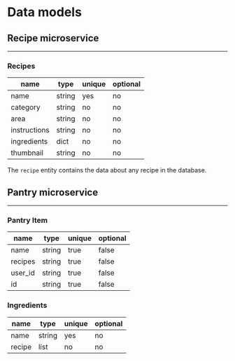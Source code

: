 # Data models

## Recipe microservice

---

### Recipes

| name         | type   | unique | optional |
| ------------ | ------ | ------ | -------- |
| name         | string | yes    | no       |
| category     | string | no     | no       |
| area         | string | no     | no       |
| instructions | string | no     | no       |
| ingredients  | dict   | no     | no       |
| thumbnail    | string | no     | no       |

The `recipe` entity contains the data about any recipe in the database.

## Pantry microservice

---

### Pantry Item

| name    | type   | unique | optional |
| ------- | ------ | ------ | -------- |
| name    | string | true   | false    |
| recipes | string | true   | false    |
| user_id | string | true   | false    |
| id      | string | true   | false    |

### Ingredients

| name   | type   | unique | optional |
| ------ | ------ | ------ | -------- |
| name   | string | yes    | no       |
| recipe | list   | no     | no       |

